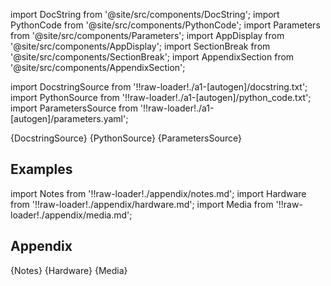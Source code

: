
[//]: # (Custom component imports)

import DocString from '@site/src/components/DocString';
import PythonCode from '@site/src/components/PythonCode';
import Parameters from '@site/src/components/Parameters';
import AppDisplay from '@site/src/components/AppDisplay';
import SectionBreak from '@site/src/components/SectionBreak';
import AppendixSection from '@site/src/components/AppendixSection';

[//]: # (Docstring)

import DocstringSource from '!!raw-loader!./a1-[autogen]/docstring.txt';
import PythonSource from '!!raw-loader!./a1-[autogen]/python_code.txt';
import ParametersSource from '!!raw-loader!./a1-[autogen]/parameters.yaml';

<DocString>{DocstringSource}</DocString>
<PythonCode GLink='bin/flojoy-io/docs/docs/TRANSFORMERS/MATRIX_MANIPULATION/MATMUL/MATMUL.py'>{PythonSource}</PythonCode>
<Parameters>{ParametersSource}</Parameters>

<SectionBreak />

    

[//]: # (Examples)

## Examples

<AppDisplay 
  GLink='bin/flojoy-io/docs/docs/TRANSFORMERS/MATRIX_MANIPULATION/MATMUL'
  nodeLabel='MATMUL'>
</AppDisplay>

<SectionBreak />

    

[//]: # (Appendix)

import Notes from '!!raw-loader!./appendix/notes.md';
import Hardware from '!!raw-loader!./appendix/hardware.md';
import Media from '!!raw-loader!./appendix/media.md';

## Appendix

<AppendixSection index={0} folderPath='nodes/nodes/bin/flojoy-io/docs/docs/nodes/nodes/TRANSFORMERS/MATRIX_MANIPULATION/MATMUL/appendix/'>{Notes}</AppendixSection>
<AppendixSection index={1} folderPath='nodes/nodes/bin/flojoy-io/docs/docs/nodes/nodes/TRANSFORMERS/MATRIX_MANIPULATION/MATMUL/appendix/'>{Hardware}</AppendixSection>
<AppendixSection index={2} folderPath='nodes/nodes/bin/flojoy-io/docs/docs/nodes/nodes/TRANSFORMERS/MATRIX_MANIPULATION/MATMUL/appendix/'>{Media}</AppendixSection>


